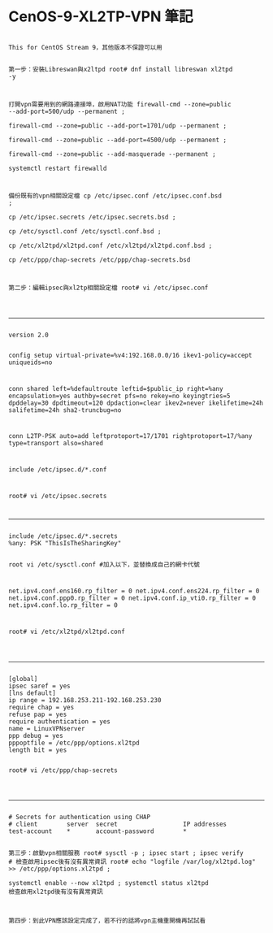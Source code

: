 # CenOS-9-XL2TP-VPN 筆記
<code>
This for CentOS Stream 9，其他版本不保證可以用

  第一步：安裝Libreswan與x2ltpd
root# dnf install libreswan xl2tpd -y 

  打開vpn需要用到的網路連接埠，啟用NAT功能
firewall-cmd --zone=public --add-port=500/udp --permanent ;\
firewall-cmd --zone=public --add-port=1701/udp --permanent ;\
firewall-cmd --zone=public --add-port=4500/udp --permanent ;\
firewall-cmd --zone=public --add-masquerade --permanent ;\
systemctl restart firewalld

  備份既有的vpn相關設定檔
cp /etc/ipsec.conf /etc/ipsec.conf.bsd ;\
cp /etc/ipsec.secrets /etc/ipsec.secrets.bsd ;\
cp /etc/sysctl.conf /etc/sysctl.conf.bsd ;\
cp /etc/xl2tpd/xl2tpd.conf /etc/xl2tpd/xl2tpd.conf.bsd ;\
cp /etc/ppp/chap-secrets /etc/ppp/chap-secrets.bsd


  第二步：編輯ipsec與xl2tp相關設定檔
root# vi /etc/ipsec.conf
  <hr>
version 2.0

config setup
  virtual-private=%v4:192.168.0.0/16
  ikev1-policy=accept
  uniqueids=no

conn shared
  left=%defaultroute
  leftid=$public_ip
  right=%any
  encapsulation=yes
  authby=secret
  pfs=no
  rekey=no
  keyingtries=5
  dpddelay=30
  dpdtimeout=120
  dpdaction=clear
  ikev2=never
  ikelifetime=24h
  salifetime=24h
  sha2-truncbug=no

conn L2TP-PSK
  auto=add
  leftprotoport=17/1701
  rightprotoport=17/%any
  type=transport
  also=shared

include /etc/ipsec.d/*.conf
  
  root# vi /etc/ipsec.secrets
<hr>
include /etc/ipsec.d/*.secrets
%any: PSK "ThisIsTheSharingKey"


  
  root vi /etc/sysctl.conf #加入以下，並替換成自己的網卡代號

net.ipv4.conf.ens160.rp_filter = 0
net.ipv4.conf.ens224.rp_filter = 0
net.ipv4.conf.ppp0.rp_filter = 0
net.ipv4.conf.ip_vti0.rp_filter = 0
net.ipv4.conf.lo.rp_filter = 0

  
  root# vi /etc/xl2tpd/xl2tpd.conf
  <hr>
[global]
ipsec saref = yes
[lns default]
ip range = 192.168.253.211-192.168.253.230
require chap = yes
refuse pap = yes
require authentication = yes
name = LinuxVPNserver
ppp debug = yes
pppoptfile = /etc/ppp/options.xl2tpd
length bit = yes
  
  
  root# vi /etc/ppp/chap-secrets
  <hr>
# Secrets for authentication using CHAP
# client        server  secret                  IP addresses
test-account    *       account-password        *

  第三步：啟動vpn相關服務
  root# sysctl -p ; ipsec start ; ipsec verify # 檢查啟用ipsec後有沒有異常資訊
  root# echo "logfile /var/log/xl2tpd.log" >> /etc/ppp/options.xl2tpd ;\
  systemctl enable --now xl2tpd ; systemctl status xl2tpd 檢查啟用xl2tpd後有沒有異常資訊
  
  第四步：到此VPN應該設定完成了，若不行的話將vpn主機重開機再試試看
</code>
